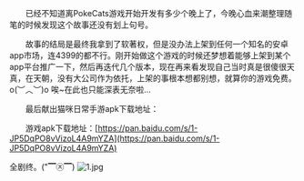&emsp;&emsp;已经不知道离PokeCats游戏开始开发有多少个晚上了，今晚心血来潮整理随笔的时候发现这个故事还没有划上句号。

&emsp;&emsp;故事的结局是最终我拿到了软著权，但是没办法上架到任何一个知名的安卓app市场，连4399的都不行。刚开始做这个游戏的时候还梦想着能够上架到某个app平台推广一下，然后再迭代几个版本，现在再来看发现自己当时真是很傻很天真，在天朝，没有大公司作为依托，上架的事根本想都别想，就算你的游戏免费。o(︶︿︶)o 唉~在此也只能深表无奈啦…

&emsp;&emsp;最后献出猫咪日常手游apk下载地址：

&emsp;&emsp;游戏apk下载地址：[https://pan.baidu.com/s/1-JP5DqPO8vVizoL4A9mYZA](https://pan.baidu.com/s/1-JP5DqPO8vVizoL4A9mYZA)

全剧终。("▔㉨▔)
<img src="https://i.loli.net/2018/07/19/5b507adcac2db.jpg" alt="1.jpg" title="1.jpg" />
